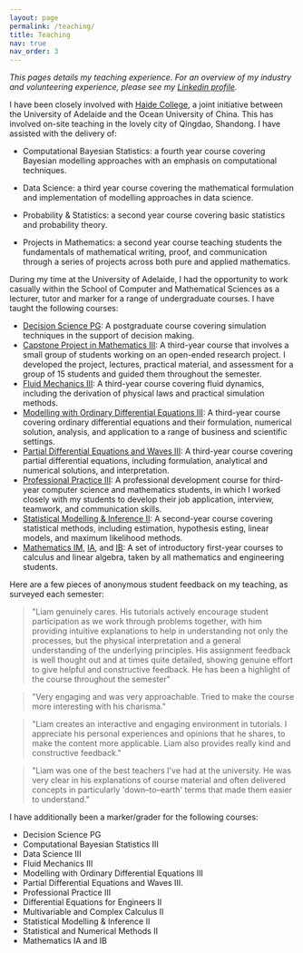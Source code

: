 ```yaml
---
layout: page
permalink: /teaching/
title: Teaching
nav: true
nav_order: 3
---
```


*This pages details my teaching experience. For an overview of my industry and volunteering experience, please see my [Linkedin profile](https://www.linkedin.com/in/liam-blake/).*

I have been closely involved with [Haide College](http://haide.ouc.edu.cn/hdenglish/ABOUTHAIDE/list.htm), a joint initiative between the University of Adelaide and the Ocean University of China.
This has involved on-site teaching in the lovely city of Qingdao, Shandong. 
I have assisted with the delivery of:

- Computational Bayesian Statistics: a fourth year course covering Bayesian modelling approaches with an emphasis on computational techniques. 

- Data Science: a third year course covering the mathematical formulation and implementation of modelling approaches in data science.

- Probability & Statistics: a second year course covering basic statistics and probability theory. 

- Projects in Mathematics: a second year course teaching students the fundamentals of mathematical writing, proof, and communication through a series of projects across both pure and applied mathematics. 

During my time at the University of Adelaide, I had the opportunity to work casually within the School of Computer and Mathematical Sciences as a lecturer, tutor and marker for a range of undergraduate courses.
I have taught the following courses:

- [Decision Science PG](https://www.adelaide.edu.au/course-outlines/110039/1/tri-3/2024/): A postgraduate course covering simulation techniques in the support of decision making.
- [Capstone Project in Mathematics III](https://www.adelaide.edu.au/course-outlines/107896/1/sem-2/2024/): A third-year course that involves a small group of students working on an open-ended research project. I developed the project, lectures, practical material, and assessment for a group of 15 students and guided them throughout the semester. 
- [Fluid Mechanics III](https://www.adelaide.edu.au/course-outlines/001733/1/sem-1/): A third-year course covering fluid dynamics, including the derivation of physical laws and practical simulation methods.
- [Modelling with Ordinary Differential Equations III](https://www.adelaide.edu.au/course-outlines/107351/1/sem-1/): A third-year course covering ordinary differential equations and their formulation, numerical solution, analysis, and application to a range of business and scientific settings.
- [Partial Differential Equations and Waves III](https://www.adelaide.edu.au/course-outlines/107353/1/sem-2/2023): A third-year course covering partial differential equations, including formulation, analytical and numerical solutions, and interpretation.
- [Professional Practice III](https://www.adelaide.edu.au/course-outlines/109284/1/sem-1/2023): A professional development course for third-year computer science and mathematics students, in which I worked closely with my students to develop their job application, interview, teamwork, and communication skills.
- [Statistical Modelling & Inference II](https://www.adelaide.edu.au/course-outlines/104843/1/sem-2/2023): A second-year course covering statistical methods, including estimation, hypothesis esting, linear models, and maximum likelihood methods.
- [Mathematics IM](https://www.adelaide.edu.au/course-outlines/013617/1/sem-1/2022), [IA](https://www.adelaide.edu.au/course-outlines/019786/1/sem-2/2022), and [IB](https://www.adelaide.edu.au/course-outlines/009786/2/sem-1/2022): A set of introductory first-year courses to calculus and linear algebra, taken by all mathematics and engineering students.

Here are a few pieces of anonymous student feedback on my teaching, as surveyed each semester:

> "Liam genuinely cares. His tutorials actively encourage student participation as we work through problems together, with him providing intuitive explanations to help in understanding not only the processes, but the physical interpretation and a general understanding of the underlying principles. His assignment feedback is well thought out and at times quite detailed, showing genuine effort to give helpful and constructive feedback. He has been a highlight of the course throughout the semester"

> "Very engaging and was very approachable. Tried to make the course more interesting with his charisma."

> "Liam creates an interactive and engaging environment in tutorials. I appreciate his personal experiences and opinions that he shares, to make the content more applicable. Liam also provides really kind and constructive feedback."

> "Liam was one of the best teachers I've had at the university. He was very clear in his explanations of course material and often delivered concepts in particularly 'down–to–earth' terms that made them easier to understand."

I have additionally been a marker/grader for the following courses:

- Decision Science PG
- Computational Bayesian Statistics III
- Data Science III
- Fluid Mechanics III
- Modelling with Ordinary Differential Equations III
- Partial Differential Equations and Waves III.
- Professional Practice III
- Differential Equations for Engineers II
- Multivariable and Complex Calculus II
- Statistical Modelling & Inference II
- Statistical and Numerical Methods II
- Mathematics IA and IB


